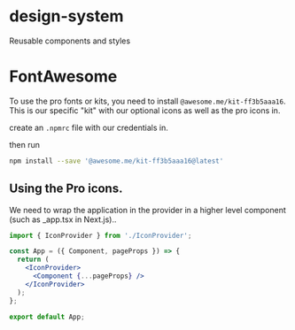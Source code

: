 # design-system
Reusable components and styles



# FontAwesome

To use the pro fonts or kits, you need to install `@awesome.me/kit-ff3b5aaa16`. This is our specific "kit" with our optional icons as well as the pro icons in.

create an `.npmrc` file with our credentials in.

then run

```bash
npm install --save '@awesome.me/kit-ff3b5aaa16@latest'
```

## Using the Pro icons.

We need to wrap the application in the provider in a higher level component (such as _app.tsx in Next.js)..

```jsx
import { IconProvider } from './IconProvider';

const App = ({ Component, pageProps }) => {
  return (
    <IconProvider>
      <Component {...pageProps} />
    </IconProvider>
  );
};

export default App;
```